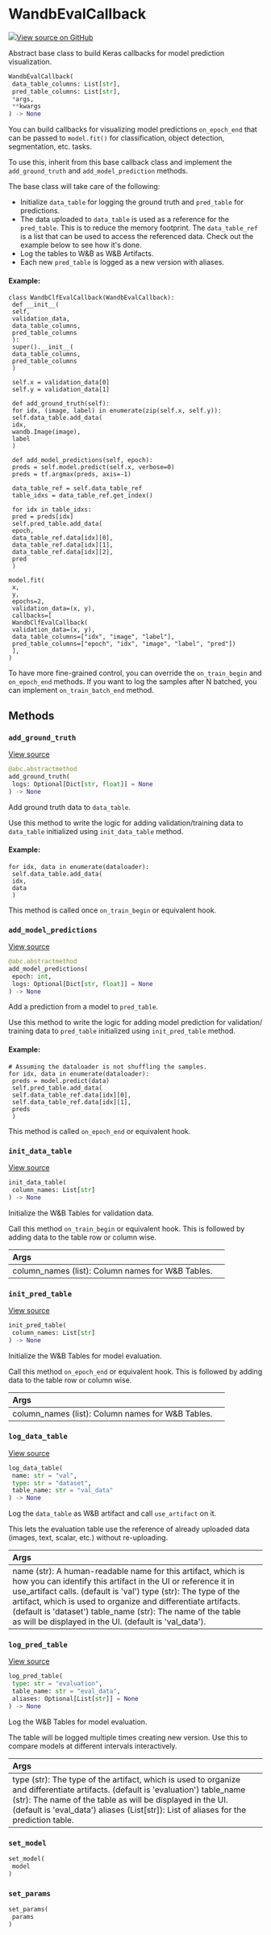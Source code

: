 # WandbEvalCallback



[![](https://www.tensorflow.org/images/GitHub-Mark-32px.png)View source on GitHub](https://www.github.com/wandb/client/tree/c4726707ed83ebb270a2cf84c4fd17b8684ff699/wandb/integration/keras/callbacks/tables_builder.py#L10-L241)



Abstract base class to build Keras callbacks for model prediction visualization.

```python
WandbEvalCallback(
 data_table_columns: List[str],
 pred_table_columns: List[str],
 *args,
 **kwargs
) -> None
```




You can build callbacks for visualizing model predictions `on_epoch_end`
that can be passed to `model.fit()` for classification, object detection,
segmentation, etc. tasks.

To use this, inherit from this base callback class and implement the
`add_ground_truth` and `add_model_prediction` methods.

The base class will take care of the following:
- Initialize `data_table` for logging the ground truth and
 `pred_table` for predictions.
- The data uploaded to `data_table` is used as a reference for the
 `pred_table`. This is to reduce the memory footprint. The `data_table_ref`
 is a list that can be used to access the referenced data.
 Check out the example below to see how it's done.
- Log the tables to W&B as W&B Artifacts.
- Each new `pred_table` is logged as a new version with aliases.

#### Example:

```
class WandbClfEvalCallback(WandbEvalCallback):
 def __init__(
 self,
 validation_data,
 data_table_columns,
 pred_table_columns
 ):
 super().__init__(
 data_table_columns,
 pred_table_columns
 )

 self.x = validation_data[0]
 self.y = validation_data[1]

 def add_ground_truth(self):
 for idx, (image, label) in enumerate(zip(self.x, self.y)):
 self.data_table.add_data(
 idx,
 wandb.Image(image),
 label
 )

 def add_model_predictions(self, epoch):
 preds = self.model.predict(self.x, verbose=0)
 preds = tf.argmax(preds, axis=-1)

 data_table_ref = self.data_table_ref
 table_idxs = data_table_ref.get_index()

 for idx in table_idxs:
 pred = preds[idx]
 self.pred_table.add_data(
 epoch,
 data_table_ref.data[idx][0],
 data_table_ref.data[idx][1],
 data_table_ref.data[idx][2],
 pred
 )

model.fit(
 x,
 y,
 epochs=2,
 validation_data=(x, y),
 callbacks=[
 WandbClfEvalCallback(
 validation_data=(x, y),
 data_table_columns=["idx", "image", "label"],
 pred_table_columns=["epoch", "idx", "image", "label", "pred"])
 ],
)
```


To have more fine-grained control, you can override the `on_train_begin` and
`on_epoch_end` methods. If you want to log the samples after N batched, you
can implement `on_train_batch_end` method.

## Methods

### `add_ground_truth`



[View source](https://www.github.com/wandb/client/tree/c4726707ed83ebb270a2cf84c4fd17b8684ff699/wandb/integration/keras/callbacks/tables_builder.py#L127-L144)

```python
@abc.abstractmethod
add_ground_truth(
 logs: Optional[Dict[str, float]] = None
) -> None
```

Add ground truth data to `data_table`.

Use this method to write the logic for adding validation/training data to
`data_table` initialized using `init_data_table` method.

#### Example:

```
for idx, data in enumerate(dataloader):
 self.data_table.add_data(
 idx,
 data
 )
```

This method is called once `on_train_begin` or equivalent hook.

### `add_model_predictions`



[View source](https://www.github.com/wandb/client/tree/c4726707ed83ebb270a2cf84c4fd17b8684ff699/wandb/integration/keras/callbacks/tables_builder.py#L146-L168)

```python
@abc.abstractmethod
add_model_predictions(
 epoch: int,
 logs: Optional[Dict[str, float]] = None
) -> None
```

Add a prediction from a model to `pred_table`.

Use this method to write the logic for adding model prediction for validation/
training data to `pred_table` initialized using `init_pred_table` method.

#### Example:

```
# Assuming the dataloader is not shuffling the samples.
for idx, data in enumerate(dataloader):
 preds = model.predict(data)
 self.pred_table.add_data(
 self.data_table_ref.data[idx][0],
 self.data_table_ref.data[idx][1],
 preds
 )
```

This method is called `on_epoch_end` or equivalent hook.

### `init_data_table`



[View source](https://www.github.com/wandb/client/tree/c4726707ed83ebb270a2cf84c4fd17b8684ff699/wandb/integration/keras/callbacks/tables_builder.py#L170-L179)

```python
init_data_table(
 column_names: List[str]
) -> None
```

Initialize the W&B Tables for validation data.

Call this method `on_train_begin` or equivalent hook. This is followed by adding
data to the table row or column wise.

| Args | |
| :--- | :--- |
| column_names (list): Column names for W&B Tables. |



### `init_pred_table`



[View source](https://www.github.com/wandb/client/tree/c4726707ed83ebb270a2cf84c4fd17b8684ff699/wandb/integration/keras/callbacks/tables_builder.py#L181-L190)

```python
init_pred_table(
 column_names: List[str]
) -> None
```

Initialize the W&B Tables for model evaluation.

Call this method `on_epoch_end` or equivalent hook. This is followed by adding
data to the table row or column wise.

| Args | |
| :--- | :--- |
| column_names (list): Column names for W&B Tables. |



### `log_data_table`



[View source](https://www.github.com/wandb/client/tree/c4726707ed83ebb270a2cf84c4fd17b8684ff699/wandb/integration/keras/callbacks/tables_builder.py#L192-L218)

```python
log_data_table(
 name: str = "val",
 type: str = "dataset",
 table_name: str = "val_data"
) -> None
```

Log the `data_table` as W&B artifact and call `use_artifact` on it.

This lets the evaluation table use the reference of already uploaded data
(images, text, scalar, etc.) without re-uploading.

| Args | |
| :--- | :--- |
| name (str): A human-readable name for this artifact, which is how you can identify this artifact in the UI or reference it in use_artifact calls. (default is 'val') type (str): The type of the artifact, which is used to organize and differentiate artifacts. (default is 'dataset') table_name (str): The name of the table as will be displayed in the UI. (default is 'val_data'). |



### `log_pred_table`



[View source](https://www.github.com/wandb/client/tree/c4726707ed83ebb270a2cf84c4fd17b8684ff699/wandb/integration/keras/callbacks/tables_builder.py#L220-L241)

```python
log_pred_table(
 type: str = "evaluation",
 table_name: str = "eval_data",
 aliases: Optional[List[str]] = None
) -> None
```

Log the W&B Tables for model evaluation.

The table will be logged multiple times creating new version. Use this
to compare models at different intervals interactively.

| Args | |
| :--- | :--- |
| type (str): The type of the artifact, which is used to organize and differentiate artifacts. (default is 'evaluation') table_name (str): The name of the table as will be displayed in the UI. (default is 'eval_data') aliases (List[str]): List of aliases for the prediction table. |



### `set_model`



```python
set_model(
 model
)
```




### `set_params`



```python
set_params(
 params
)
```






